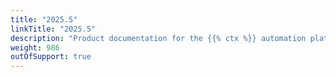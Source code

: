 ```yaml
---
title: "2025.5"
linkTitle: "2025.5"
description: "Product documentation for the {{% ctx %}} automation platform, including guides, tutorials and reference documentation."
weight: 986
outOfSupport: true
---
```

